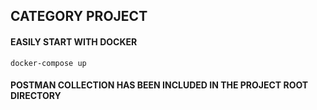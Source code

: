 
## CATEGORY PROJECT

#### EASILY START WITH DOCKER
    
    docker-compose up
    
    
#### POSTMAN COLLECTION HAS BEEN INCLUDED IN THE PROJECT ROOT DIRECTORY
 
